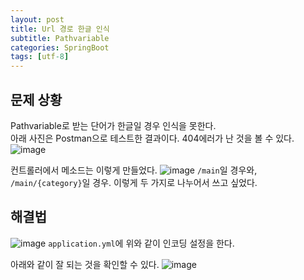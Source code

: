 ```yaml
---
layout: post
title: Url 경로 한글 인식
subtitle: Pathvariable
categories: SpringBoot
tags: [utf-8]
---
```

## 문제 상황
Pathvariable로 받는 단어가 한글일 경우 인식을 못한다.  
아래 사진은 Postman으로 테스트한 결과이다. 404에러가 난 것을 볼 수 있다.
![image](https://github.com/user-attachments/assets/48d54dcf-4589-4cae-b559-f898e9857d3b)
  
컨트롤러에서 메소드는 이렇게 만들었다.
![image](https://github.com/user-attachments/assets/716c03b4-97e6-4687-9a00-2e4215bd7e9a)
`/main`일 경우와, `/main/{category}`일 경우. 이렇게 두 가지로 나누어서 쓰고 싶었다.  

## 해결법
![image](https://github.com/user-attachments/assets/59cf0be0-e479-449c-851b-a12652269d51)
`application.yml`에 위와 같이 인코딩 설정을 한다.  
  
아래와 같이 잘 되는 것을 확인할 수 있다.
![image](https://github.com/user-attachments/assets/8c2b8616-5369-4e5f-9a9e-6d88161d381f)